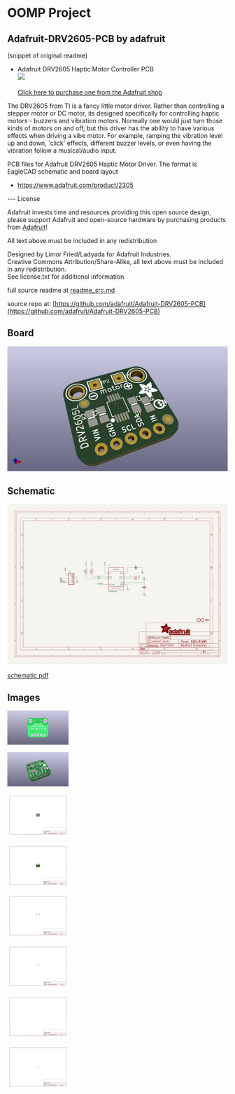 # OOMP Project  
## Adafruit-DRV2605-PCB  by adafruit  
  
(snippet of original readme)  
  
- Adafruit DRV2605 Haptic Motor Controller PCB  
<a href="http://www.adafruit.com/products/2305"><img src="assets/image.jpg?raw=true" width="500px"><br/>  
Click here to purchase one from the Adafruit shop</a>  
  
The DRV2605 from TI is a fancy little motor driver. Rather than controlling a stepper motor or DC motor, its designed specifically for controlling haptic motors - buzzers and vibration motors. Normally one would just turn those kinds of motors on and off, but this driver has the ability to have various effects when driving a vibe motor. For example, ramping the vibration level up and down, 'click' effects, different buzzer levels, or even having the vibration follow a musical/audio input.  
  
PCB files for Adafruit DRV2605 Haptic Motor Driver. The format is EagleCAD schematic and board layout  
- https://www.adafruit.com/product/2305  
  
--- License  
  
Adafruit invests time and resources providing this open source design, please support Adafruit and open-source hardware by purchasing products from [Adafruit](https://www.adafruit.com)!  
  
All text above must be included in any redistribution  
  
Designed by Limor Fried/Ladyada for Adafruit Industries.  
Creative Commons Attribution/Share-Alike, all text above must be included in any redistribution.   
See license.txt for additional information.  
  
  full source readme at [readme_src.md](readme_src.md)  
  
source repo at: [https://github.com/adafruit/Adafruit-DRV2605-PCB](https://github.com/adafruit/Adafruit-DRV2605-PCB)  
## Board  
  
[![working_3d.png](working_3d_600.png)](working_3d.png)  
## Schematic  
  
[![working_schematic.png](working_schematic_600.png)](working_schematic.png)  
  
[schematic pdf](working_schematic.pdf)  
## Images  
  
[![working_3D_bottom.png](working_3D_bottom_140.png)](working_3D_bottom.png)  
  
[![working_3D_top.png](working_3D_top_140.png)](working_3D_top.png)  
  
[![working_assembly_page_01.png](working_assembly_page_01_140.png)](working_assembly_page_01.png)  
  
[![working_assembly_page_02.png](working_assembly_page_02_140.png)](working_assembly_page_02.png)  
  
[![working_assembly_page_03.png](working_assembly_page_03_140.png)](working_assembly_page_03.png)  
  
[![working_assembly_page_04.png](working_assembly_page_04_140.png)](working_assembly_page_04.png)  
  
[![working_assembly_page_05.png](working_assembly_page_05_140.png)](working_assembly_page_05.png)  
  
[![working_assembly_page_06.png](working_assembly_page_06_140.png)](working_assembly_page_06.png)  
